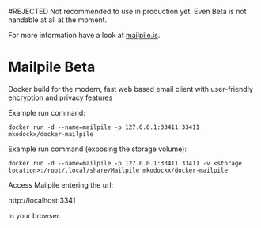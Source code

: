 #REJECTED
Not recommended to use in production yet. Even Beta is not handable at all at the moment.

For more information have a look at [mailpile.is](http://mailpile.is).


Mailpile Beta
===============

Docker build for the modern, fast web based email client with user-friendly encryption and privacy features

Example run command: 

    docker run -d --name=mailpile -p 127.0.0.1:33411:33411 mkodockx/docker-mailpile

Example run command (exposing the storage volume):

    docker run -d --name=mailpile -p 127.0.0.1:33411:33411 -v <storage location>:/root/.local/share/Mailpile mkodockx/docker-mailpile

Access Mailpile entering the url:

http://localhost:3341

in your browser.


